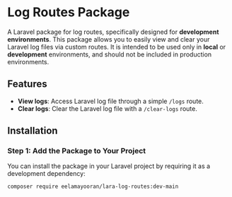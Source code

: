 # Log Routes Package

A Laravel package for log routes, specifically designed for **development environments**. This package allows you to easily view and clear your Laravel log files via custom routes. It is intended to be used only in **local** or **development** environments, and should not be included in production environments.

## Features

- **View logs**: Access Laravel log file through a simple `/logs` route.
- **Clear logs**: Clear the Laravel log file with a `/clear-logs` route.

## Installation

### Step 1: Add the Package to Your Project

You can install the package in your Laravel project by requiring it as a development dependency:

```bash
composer require eelamayooran/lara-log-routes:dev-main
